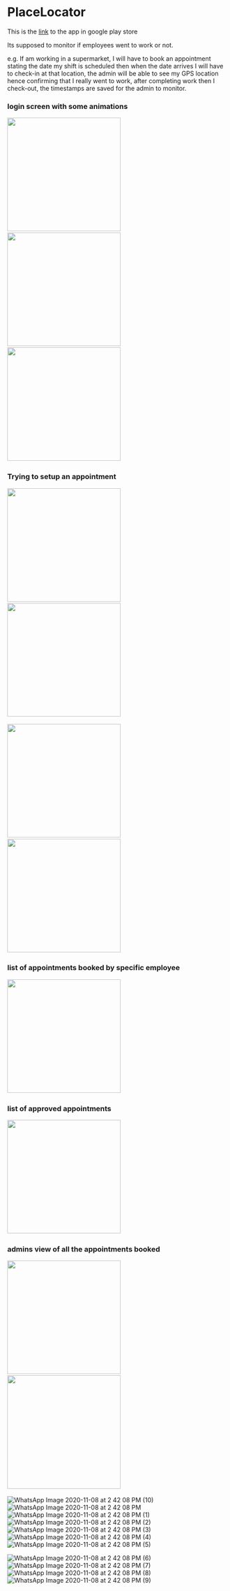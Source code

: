 # PlaceLocator
This is the [link](https://play.google.com/store/apps/details?id=com.justice.placelocator) to the app in google play store


Its supposed to monitor if employees went to work or not.

e.g. If am working in a supermarket, I will have to book an appointment stating the date my shift is scheduled then when the date arrives I will have to check-in at that location, the admin will be able to see my GPS location hence confirming that I really went to work, after completing work then I check-out, the timestamps are saved for the admin to monitor. 
### login screen with some animations
<img src="https://user-images.githubusercontent.com/63531125/107875321-484a1680-6ed0-11eb-8e9d-9dcfa228844e.jpeg" width="260">&emsp;
<img src="https://user-images.githubusercontent.com/63531125/107875325-497b4380-6ed0-11eb-851c-33968064a646.jpeg" width="260">&emsp;
<img src="https://user-images.githubusercontent.com/63531125/107875321-484a1680-6ed0-11eb-8e9d-9dcfa228844e.jpeg" width="260">&emsp;

### Trying to setup an appointment
<img src="https://user-images.githubusercontent.com/63531125/107875310-43856280-6ed0-11eb-9398-e9620c4b69a7.jpeg" width="260">&emsp;
<img src="https://user-images.githubusercontent.com/63531125/107875318-4718e980-6ed0-11eb-9e04-19ab602cec04.jpeg" width="260">&emsp;

<img src="https://user-images.githubusercontent.com/63531125/107875319-47b18000-6ed0-11eb-913f-033065a5ede3.jpeg" width="260">&emsp;
<img src="https://user-images.githubusercontent.com/63531125/107875320-484a1680-6ed0-11eb-81aa-2584688bf37a.jpeg" width="260">&emsp;

### list of appointments booked by specific employee
<img src="https://user-images.githubusercontent.com/63531125/107875308-42543580-6ed0-11eb-9a8b-e193cfcaed35.jpeg" width="260">&emsp;
### list of approved appointments
<img src="https://user-images.githubusercontent.com/63531125/107875316-46805300-6ed0-11eb-8845-8f7811e52837.jpeg" width="260">&emsp;

### admins view of all the appointments booked
<img src="https://user-images.githubusercontent.com/63531125/107875327-4a13da00-6ed0-11eb-9559-90ac66f2ec9b.jpeg" width="260">&emsp;
<img src="https://user-images.githubusercontent.com/63531125/107875328-4aac7080-6ed0-11eb-87aa-878f90e1cf37.jpeg" width="260">&emsp;

![WhatsApp Image 2020-11-08 at 2 42 08 PM (10)](https://user-images.githubusercontent.com/63531125/107875308-42543580-6ed0-11eb-9a8b-e193cfcaed35.jpeg)
![WhatsApp Image 2020-11-08 at 2 42 08 PM](https://user-images.githubusercontent.com/63531125/107875310-43856280-6ed0-11eb-9398-e9620c4b69a7.jpeg)
![WhatsApp Image 2020-11-08 at 2 42 08 PM (1)](https://user-images.githubusercontent.com/63531125/107875316-46805300-6ed0-11eb-8845-8f7811e52837.jpeg)
![WhatsApp Image 2020-11-08 at 2 42 08 PM (2)](https://user-images.githubusercontent.com/63531125/107875318-4718e980-6ed0-11eb-9e04-19ab602cec04.jpeg)
![WhatsApp Image 2020-11-08 at 2 42 08 PM (3)](https://user-images.githubusercontent.com/63531125/107875319-47b18000-6ed0-11eb-913f-033065a5ede3.jpeg)
![WhatsApp Image 2020-11-08 at 2 42 08 PM (4)](https://user-images.githubusercontent.com/63531125/107875320-484a1680-6ed0-11eb-81aa-2584688bf37a.jpeg)
![WhatsApp Image 2020-11-08 at 2 42 08 PM (5)](https://user-images.githubusercontent.com/63531125/107875321-484a1680-6ed0-11eb-8e9d-9dcfa228844e.jpeg)

![WhatsApp Image 2020-11-08 at 2 42 08 PM (6)](https://user-images.githubusercontent.com/63531125/107875324-48e2ad00-6ed0-11eb-8e7d-1295b4835bc8.jpeg)
![WhatsApp Image 2020-11-08 at 2 42 08 PM (7)](https://user-images.githubusercontent.com/63531125/107875325-497b4380-6ed0-11eb-851c-33968064a646.jpeg)
![WhatsApp Image 2020-11-08 at 2 42 08 PM (8)](https://user-images.githubusercontent.com/63531125/107875327-4a13da00-6ed0-11eb-9559-90ac66f2ec9b.jpeg)
![WhatsApp Image 2020-11-08 at 2 42 08 PM (9)](https://user-images.githubusercontent.com/63531125/107875328-4aac7080-6ed0-11eb-87aa-878f90e1cf37.jpeg)
